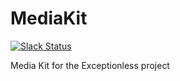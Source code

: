 # MediaKit
[![Slack Status](https://slack.exceptionless.com/badge.svg)](https://slack.exceptionless.com) 

Media Kit for the Exceptionless project
